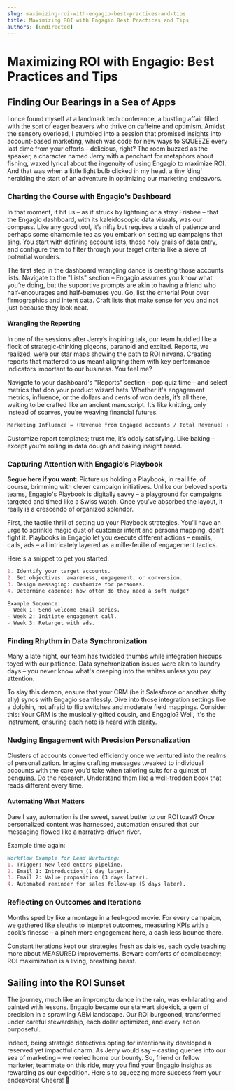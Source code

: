 ```yaml
---
slug: maximizing-roi-with-engagio-best-practices-and-tips
title: Maximizing ROI with Engagio Best Practices and Tips
authors: [undirected]
---
```



# Maximizing ROI with Engagio: Best Practices and Tips

## Finding Our Bearings in a Sea of Apps

I once found myself at a landmark tech conference, a bustling affair filled with the sort of eager beavers who thrive on caffeine and optimism. Amidst the sensory overload, I stumbled into a session that promised insights into account-based marketing, which was code for new ways to SQUEEZE every last dime from your efforts - delicious, right? The room buzzed as the speaker, a character named Jerry with a penchant for metaphors about fishing, waxed lyrical about the ingenuity of using Engagio to maximize ROI. And that was when a little light bulb clicked in my head, a tiny ‘ding’ heralding the start of an adventure in optimizing our marketing endeavors.

### Charting the Course with Engagio's Dashboard

In that moment, it hit us – as if struck by lightning or a stray Frisbee – that the Engagio dashboard, with its kaleidoscopic data visuals, was our compass. Like any good tool, it’s nifty but requires a dash of patience and perhaps some chamomile tea as you embark on setting up campaigns that sing. You start with defining account lists, those holy grails of data entry, and configure them to filter through your target criteria like a sieve of potential wonders.

The first step in the dashboard wrangling dance is creating those accounts lists. Navigate to the "Lists" section – Engagio assumes you know what you’re doing, but the supportive prompts are akin to having a friend who half-encourages and half-bemuses you. Go, list the criteria! Pour over firmographics and intent data. Craft lists that make sense for you and not just because they look neat.

#### Wrangling the Reporting

In one of the sessions after Jerry’s inspiring talk, our team huddled like a flock of strategic-thinking pigeons, paranoid and excited. Reports, we realized, were our star maps showing the path to ROI nirvana. Creating reports that mattered to **us** meant aligning them with key performance indicators important to our business. You feel me? 

Navigate to your dashboard's "Reports" section – pop quiz time – and select metrics that don your product wizard hats. Whether it's engagement metrics, influence, or the dollars and cents of won deals, it’s all there, waiting to be crafted like an ancient manuscript. It’s like knitting, only instead of scarves, you’re weaving financial futures.

```markdown
Marketing Influence = (Revenue from Engaged accounts / Total Revenue) x 100
```

Customize report templates; trust me, it’s oddly satisfying. Like baking – except you’re rolling in data dough and baking insight bread.

### Capturing Attention with Engagio’s Playbook

**Segue here if you want:** Picture us holding a Playbook, in real life, of course, brimming with clever campaign initiatives. Unlike our beloved sports teams, Engagio's Playbook is digitally savvy – a playground for campaigns targeted and timed like a Swiss watch. Once you’ve absorbed the layout, it really is a crescendo of organized splendor.

First, the tactile thrill of setting up your Playbook strategies. You’ll have an urge to sprinkle magic dust of customer intent and persona mapping, don't fight it. Playbooks in Engagio let you execute different actions – emails, calls, ads – all intricately layered as a mille-feuille of engagement tactics.

Here's a snippet to get you started:

```markdown
1. Identify your target accounts.
2. Set objectives: awareness, engagement, or conversion.
3. Design messaging: customize for personas. 
4. Determine cadence: how often do they need a soft nudge?

Example Sequence:
- Week 1: Send welcome email series.
- Week 2: Initiate engagement call.
- Week 3: Retarget with ads.
```

### Finding Rhythm in Data Synchronization

Many a late night, our team has twiddled thumbs while integration hiccups toyed with our patience. Data synchronization issues were akin to laundry days – you never know what's creeping into the whites unless you pay attention.

To slay this demon, ensure that your CRM (be it Salesforce or another shifty ally) syncs with Engagio seamlessly. Dive into those integration settings like a dolphin, not afraid to flip switches and moderate field mappings. Consider this: Your CRM is the musically-gifted cousin, and Engagio? Well, it's the instrument, ensuring each note is heard with clarity.

### Nudging Engagement with Precision Personalization

Clusters of accounts converted efficiently once we ventured into the realms of personalization. Imagine crafting messages tweaked to individual accounts with the care you’d take when tailoring suits for a quintet of penguins. Do the research. Understand them like a well-trodden book that reads different every time.

#### Automating What Matters

Dare I say, automation is the sweet, sweet butter to our ROI toast? Once personalized content was harnessed, automation ensured that our messaging flowed like a narrative-driven river.

Example time again:

```markdown
Workflow Example for Lead Nurturing:
1. Trigger: New lead enters pipeline.
2. Email 1: Introduction (1 day later).
3. Email 2: Value proposition (3 days later).
4. Automated reminder for sales follow-up (5 days later).
```

### Reflecting on Outcomes and Iterations

Months sped by like a montage in a feel-good movie. For every campaign, we gathered like sleuths to interpret outcomes, measuring KPIs with a cook’s finesse – a pinch more engagement here, a dash less bounce there.

Constant iterations kept our strategies fresh as daisies, each cycle teaching more about MEASURED improvements. Beware comforts of complacency; ROI maximization is a living, breathing beast.

## Sailing into the ROI Sunset

The journey, much like an impromptu dance in the rain, was exhilarating and painted with lessons. Engagio became our stalwart sidekick, a gem of precision in a sprawling ABM landscape. Our ROI burgeoned, transformed under careful stewardship, each dollar optimized, and every action purposeful.

Indeed, being strategic detectives opting for intentionality developed a reserved yet impactful charm. As Jerry would say – casting queries into our sea of marketing – we reeled home our bounty. So, friend or fellow marketer, teammate on this ride, may you find your Engagio insights as rewarding as our expedition. Here's to squeezing more success from your endeavors! Cheers! 🍻